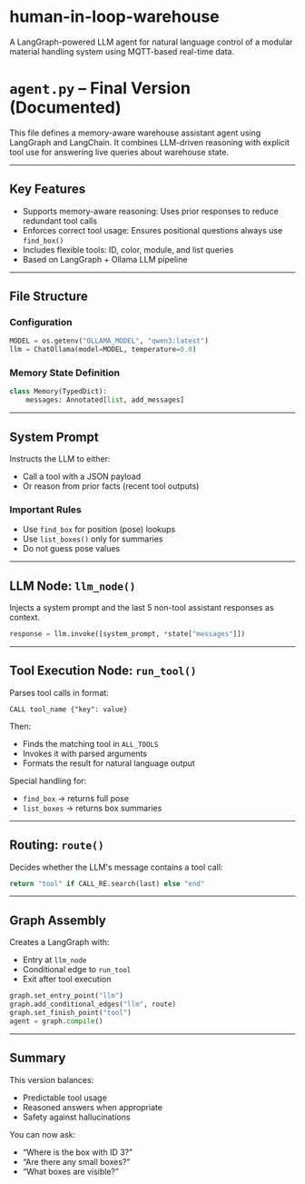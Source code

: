 # human-in-loop-warehouse
A LangGraph-powered LLM agent for natural language control of a modular material handling system using MQTT-based real-time data.

# `agent.py` – Final Version (Documented)

This file defines a memory-aware warehouse assistant agent using LangGraph and LangChain. It combines LLM-driven reasoning with explicit tool use for answering live queries about warehouse state.

---

## Key Features

- Supports memory-aware reasoning: Uses prior responses to reduce redundant tool calls
- Enforces correct tool usage: Ensures positional questions always use `find_box()`
- Includes flexible tools: ID, color, module, and list queries
- Based on LangGraph + Ollama LLM pipeline

---

## File Structure

### Configuration
```python
MODEL = os.getenv("OLLAMA_MODEL", "qwen3:latest")
llm = ChatOllama(model=MODEL, temperature=0.0)
```

### Memory State Definition
```python
class Memory(TypedDict):
    messages: Annotated[list, add_messages]
```

---

## System Prompt

Instructs the LLM to either:
- Call a tool with a JSON payload
- Or reason from prior facts (recent tool outputs)

### Important Rules

- Use `find_box` for position (pose) lookups
- Use `list_boxes()` only for summaries
- Do not guess pose values

---

## LLM Node: `llm_node()`

Injects a system prompt and the last 5 non-tool assistant responses as context.

```python
response = llm.invoke([system_prompt, *state["messages"]])
```

---

## Tool Execution Node: `run_tool()`

Parses tool calls in format:
```text
CALL tool_name {"key": value}
```

Then:
- Finds the matching tool in `ALL_TOOLS`
- Invokes it with parsed arguments
- Formats the result for natural language output

Special handling for:
- `find_box` → returns full pose
- `list_boxes` → returns box summaries

---

## Routing: `route()`

Decides whether the LLM's message contains a tool call:
```python
return "tool" if CALL_RE.search(last) else "end"
```

---

## Graph Assembly

Creates a LangGraph with:
- Entry at `llm_node`
- Conditional edge to `run_tool`
- Exit after tool execution

```python
graph.set_entry_point("llm")
graph.add_conditional_edges("llm", route)
graph.set_finish_point("tool")
agent = graph.compile()
```

---

## Summary

This version balances:
- Predictable tool usage
- Reasoned answers when appropriate
- Safety against hallucinations

You can now ask:
- “Where is the box with ID 3?”
- “Are there any small boxes?”
- “What boxes are visible?”

